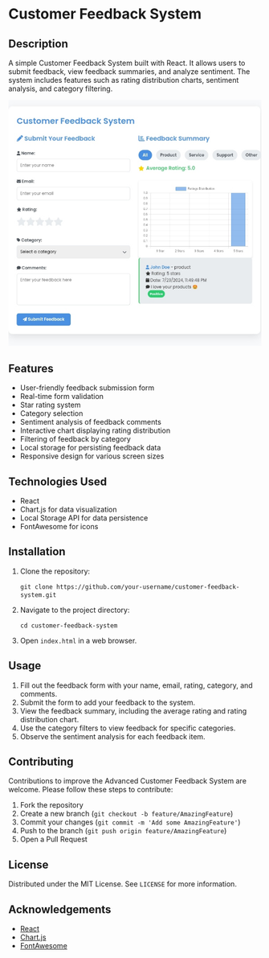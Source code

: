 # Customer Feedback System

## Description

A simple Customer Feedback System built with React. It allows users to submit feedback, view feedback summaries, and analyze sentiment. The system includes features such as rating distribution charts, sentiment analysis, and category filtering.

![Screenshot](IMG_20240723_235010.jpg)

## Features

- User-friendly feedback submission form
- Real-time form validation
- Star rating system
- Category selection
- Sentiment analysis of feedback comments
- Interactive chart displaying rating distribution
- Filtering of feedback by category
- Local storage for persisting feedback data
- Responsive design for various screen sizes

## Technologies Used

- React
- Chart.js for data visualization
- Local Storage API for data persistence
- FontAwesome for icons

## Installation

1. Clone the repository:
   ```
   git clone https://github.com/your-username/customer-feedback-system.git
   ```
2. Navigate to the project directory:
   ```
   cd customer-feedback-system
   ```
3. Open `index.html` in a web browser.

## Usage

1. Fill out the feedback form with your name, email, rating, category, and comments.
2. Submit the form to add your feedback to the system.
3. View the feedback summary, including the average rating and rating distribution chart.
4. Use the category filters to view feedback for specific categories.
5. Observe the sentiment analysis for each feedback item.

## Contributing

Contributions to improve the Advanced Customer Feedback System are welcome. Please follow these steps to contribute:

1. Fork the repository
2. Create a new branch (`git checkout -b feature/AmazingFeature`)
3. Commit your changes (`git commit -m 'Add some AmazingFeature'`)
4. Push to the branch (`git push origin feature/AmazingFeature`)
5. Open a Pull Request

## License

Distributed under the MIT License. See `LICENSE` for more information.

## Acknowledgements

- [React](https://reactjs.org/)
- [Chart.js](https://www.chartjs.org/)
- [FontAwesome](https://fontawesome.com/)
